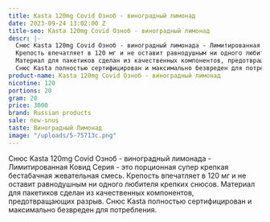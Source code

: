 ```yaml
---
title: Kasta 120mg Covid Озноб - виноградный лимонад
date: 2023-09-24 13:02:00 Z
title-seo: Kasta 120mg Covid Озноб - виноградный лимонад
descr: |-
  Снюс Kasta 120mg Covid Озноб - виноградный лимонада - Лимитированная Ковид Серия - это порционная супер крепкая бестабачная жевательная смесь.
  Крепость впечатляет в 120 мг и не оставит равнодушным ни одного любителя крепких снюсов.
  Материал для пакетиков сделан из качественных компонентов, предотвращающих разрыв.
  Снюс Kasta полностью сертифицирован и максимально безвреден для потребления.
product-name: Kasta 120mg Covid Озноб - виноградный лимонад
nicotine: 120
portions: 20
gram: 20
price: 3000
brand: Russian products
sale: new-snus
taste: Виноградный Лимонад
image: "/uploads/5-75713c.png"
---
```


Снюс Kasta 120mg Covid Озноб - виноградный лимонада - Лимитированная Ковид Серия - это порционная супер крепкая бестабачная жевательная смесь.
Крепость впечатляет в 120 мг и не оставит равнодушным ни одного любителя крепких снюсов.
Материал для пакетиков сделан из качественных компонентов, предотвращающих разрыв.
Снюс Kasta полностью сертифицирован и максимально безвреден для потребления.